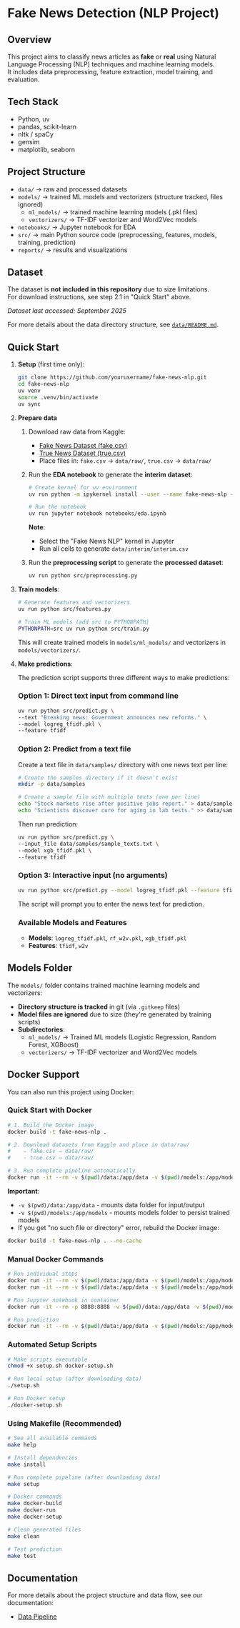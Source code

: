 # Fake News Detection (NLP Project)
## Overview
This project aims to classify news articles as **fake** or **real** using Natural Language Processing (NLP) techniques and machine learning models.  
It includes data preprocessing, feature extraction, model training, and evaluation.

## Tech Stack
- Python, uv
- pandas, scikit-learn
- nltk / spaCy
- gensim
- matplotlib, seaborn

## Project Structure
- `data/` → raw and processed datasets
- `models/` → trained ML models and vectorizers (structure tracked, files ignored)
  - `ml_models/` → trained machine learning models (.pkl files)
  - `vectorizers/` → TF-IDF vectorizer and Word2Vec models
- `notebooks/` → Jupyter notebook for EDA
- `src/` → main Python source code (preprocessing, features, models, training, prediction)
- `reports/` → results and visualizations

## Dataset
The dataset is **not included in this repository** due to size limitations.  
For download instructions, see step 2.1 in "Quick Start" above.

*Dataset last accessed: September 2025*  

For more details about the data directory structure, see [`data/README.md`](data/README.md).

## Quick Start

1. **Setup** (first time only):
   ```bash
   git clone https://github.com/yourusername/fake-news-nlp.git
   cd fake-news-nlp
   uv venv
   source .venv/bin/activate
   uv sync
   ```

2. **Prepare data** 
   1. Download raw data from Kaggle:
      - [Fake News Dataset (fake.csv)](https://www.kaggle.com/datasets/bhavikjikadara/fake-news-detection?select=fake.csv)  
      - [True News Dataset (true.csv)](https://www.kaggle.com/datasets/bhavikjikadara/fake-news-detection?select=true.csv)  
      - Place files in: `fake.csv` → `data/raw/`, `true.csv` → `data/raw/`
   
   2. Run the **EDA notebook** to generate the **interim dataset**:  

      ```bash
      # Create kernel for uv environment
      uv run python -m ipykernel install --user --name fake-news-nlp --display-name "Fake News NLP"
      
      # Run the notebook
      uv run jupyter notebook notebooks/eda.ipynb
      ```
      
      **Note**: 
      - Select the "Fake News NLP" kernel in Jupyter
      - Run all cells to generate `data/interim/interim.csv`
   
   3. Run the **preprocessing script** to generate the **processed dataset**:

      ```bash
      uv run python src/preprocessing.py
      ```
   
3. **Train models**:
   ```bash
   # Generate features and vectorizers
   uv run python src/features.py

   # Train ML models (add src to PYTHONPATH)
   PYTHONPATH=src uv run python src/train.py
   ```
   
   This will create trained models in `models/ml_models/` and vectorizers in `models/vectorizers/`.

4. **Make predictions**:

   The prediction script supports three different ways to make predictions:

   ### Option 1: Direct text input from command line
   ```bash
   uv run python src/predict.py \
   --text "Breaking news: Government announces new reforms." \
   --model logreg_tfidf.pkl \
   --feature tfidf
   ```

   ### Option 2: Predict from a text file
   Create a text file in `data/samples/` directory with one news text per line:
   ```bash
   # Create the samples directory if it doesn't exist
   mkdir -p data/samples

   # Create a sample file with multiple texts (one per line)
   echo "Stock markets rise after positive jobs report." > data/samples/sample_texts.txt
   echo "Scientists discover cure for aging in lab tests." >> data/samples/sample_texts.txt
   ```

   Then run prediction:
   ```bash
   uv run python src/predict.py \
   --input_file data/samples/sample_texts.txt \
   --model xgb_tfidf.pkl \
   --feature tfidf
   ```

   ### Option 3: Interactive input (no arguments)
   ```bash
   uv run python src/predict.py --model logreg_tfidf.pkl --feature tfidf
   ```
   The script will prompt you to enter the news text for prediction.

   ### Available Models and Features
   - **Models**: `logreg_tfidf.pkl`, `rf_w2v.pkl`, `xgb_tfidf.pkl`
   - **Features**: `tfidf`, `w2v`

## Models Folder

The `models/` folder contains trained machine learning models and vectorizers:

- **Directory structure is tracked** in git (via `.gitkeep` files)
- **Model files are ignored** due to size (they're generated by training scripts)
- **Subdirectories**:
  - `ml_models/` → Trained ML models (Logistic Regression, Random Forest, XGBoost)
  - `vectorizers/` → TF-IDF vectorizer and Word2Vec models

## Docker Support

You can also run this project using Docker:

### Quick Start with Docker

```bash
# 1. Build the Docker image
docker build -t fake-news-nlp .

# 2. Download datasets from Kaggle and place in data/raw/
#    - fake.csv → data/raw/
#    - true.csv → data/raw/

# 3. Run complete pipeline automatically
docker run -it --rm -v $(pwd)/data:/app/data -v $(pwd)/models:/app/models fake-news-nlp ./setup.sh
```

**Important**: 
- `-v $(pwd)/data:/app/data` - mounts data folder for input/output
- `-v $(pwd)/models:/app/models` - mounts models folder to persist trained models
- If you get "no such file or directory" error, rebuild the Docker image:
```bash
docker build -t fake-news-nlp . --no-cache
```

### Manual Docker Commands

```bash
# Run individual steps
docker run -it --rm -v $(pwd)/data:/app/data -v $(pwd)/models:/app/models fake-news-nlp uv run python src/preprocessing.py
docker run -it --rm -v $(pwd)/data:/app/data -v $(pwd)/models:/app/models fake-news-nlp PYTHONPATH=src uv run python src/train.py

# Run Jupyter notebook in container
docker run -it --rm -p 8888:8888 -v $(pwd)/data:/app/data -v $(pwd)/models:/app/models fake-news-nlp uv run jupyter notebook --ip=0.0.0.0 --port=8888 --no-browser --allow-root

# Run prediction
docker run -it --rm -v $(pwd)/data:/app/data -v $(pwd)/models:/app/models fake-news-nlp PYTHONPATH=src uv run python src/predict.py --text "Your news text here" --model logreg_tfidf.pkl --feature tfidf
```

### Automated Setup Scripts

```bash
# Make scripts executable
chmod +x setup.sh docker-setup.sh

# Run local setup (after downloading data)
./setup.sh

# Run Docker setup
./docker-setup.sh
```

### Using Makefile (Recommended)

```bash
# See all available commands
make help

# Install dependencies
make install

# Run complete pipeline (after downloading data)
make setup

# Docker commands
make docker-build
make docker-run
make docker-setup

# Clean generated files
make clean

# Test prediction
make test
```

## Documentation

For more details about the project structure and data flow, see our documentation:

- [Data Pipeline](docs/data_pipeline.md)

